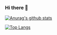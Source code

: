 ### Hi there 👋

<!--
**EZ4ZZW/ez4zzw** is a ✨ _special_ ✨ repository because its `README.md` (this file) appears on your GitHub profile.

Here are some ideas to get you started:

- 🔭 I’m currently working on ...
- 🌱 I’m currently learning ...
- 👯 I’m looking to collaborate on ...
- 🤔 I’m looking for help with ...
- 💬 Ask me about ...
- 📫 How to reach me: ...
- 😄 Pronouns: ...
- ⚡ Fun fact: ...
-->
[![Anurag's github stats](https://github-readme-stats.vercel.app/api?username=ez4zzw&show_icons=true)](https://github.com/ez4zzw)

[![Top Langs](https://github-readme-stats.vercel.app/api/top-langs/?username=ez4zzw&layout=compact&hide=html,css,java)](https://github.com/ez4zzw)
